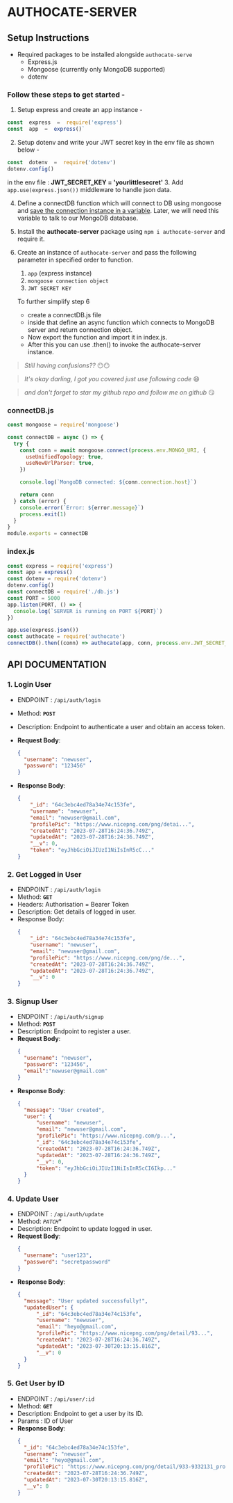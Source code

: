 # AUTHOCATE-SERVER



## Setup Instructions 

 - Required packages to be installed alongside `authocate-serve`
	 - Express.js
	 - Mongoose (currently only MongoDB supported)
	 - dotenv
### Follow these steps to get started -
1. Setup express and create an app instance -
 
```js
const  express  =  require('express') 
const  app  =  express()`
```

2. Setup dotenv and write your JWT secret key in the env file as shown below -
```js
const  dotenv  =  require('dotenv')
dotenv.config()
```
in the env file : **JWT_SECRET_KEY  =  'yourlittlesecret'**
3. Add `app.use(express.json())` middleware to handle json data.

4. Define a connectDB function which will connect to DB using mongoose and <u>save the connection instance in a variable</u>. Later, we will need this variable to talk to our MongoDB database.
5. Install the **authocate-server** package using `npm i authocate-server` and require it.
6. Create an instance of `authocate-server` and pass the following parameter in specified order to function.
	1. `app` (express instance)
	2. `mongoose connection object`
	3. `JWT SECRET KEY`

	To further simplify step 6 
	- create a connectDB.js file
	- inside that define an async function which connects to MongoDB server and return connection object. 
	- Now export the function and import it in index.js. 
	- After this you can use .then() to invoke the authocate-server instance.

>*Still having confusions??* :no_mouth::no_mouth: 

>*It's okay darling, I got you covered just use following code*  :smile:

>*and don't forget to star my github repo and follow me on github* :smirk:

### connectDB.js
```js
const mongoose = require('mongoose')

const connectDB = async () => {
  try {
    const conn = await mongoose.connect(process.env.MONGO_URI, {
      useUnifiedTopology: true,
      useNewUrlParser: true,
    })

    console.log(`MongoDB connected: ${conn.connection.host}`)

    return conn
  } catch (error) {
    console.error(`Error: ${error.message}`)
    process.exit(1)
  }
}
module.exports = connectDB

```

### index.js
```js
const express = require('express')
const app = express()
const dotenv = require('dotenv')
dotenv.config()
const connectDB = require('./db.js')
const PORT = 5000
app.listen(PORT, () => {
  console.log(`SERVER is running on PORT ${PORT}`)
})

app.use(express.json())
const authocate = require('authocate')
connectDB().then((conn) => authocate(app, conn, process.env.JWT_SECRET_KEY))
```

## API DOCUMENTATION

### 1. Login User

- ENDPOINT : `/api/auth/login`
- Method: **`POST`**
- Description: Endpoint to authenticate a user and obtain an access token.
- **Request Body**:
  ```json
  {
    "username": "newuser",
    "password": "123456"
  }
  ```
 - **Response Body**:
	 
	```json
	{
	    "_id": "64c3ebc4ed78a34e74c153fe",
	    "username": "newuser",
	    "email": "newuser@gmail.com",
	    "profilePic": "https://www.nicepng.com/png/detai...",
	    "createdAt": "2023-07-28T16:24:36.749Z",
	    "updatedAt": "2023-07-28T16:24:36.749Z",
	    "__v": 0,
	    "token": "eyJhbGciOiJIUzI1NiIsInR5cC..."
	}
	 ```


### 2. Get Logged in User

- ENDPOINT : `/api/auth/login`
- Method: **`GET`**
- Headers: Authorisation = Bearer Token
- Description: Get details of logged in user.
 - Response Body:
	```json
	{
	    "_id": "64c3ebc4ed78a34e74c153fe",
	    "username": "newuser",
	    "email": "newuser@gmail.com",
	    "profilePic": "https://www.nicepng.com/png/de...",
	    "createdAt": "2023-07-28T16:24:36.749Z",
	    "updatedAt": "2023-07-28T16:24:36.749Z",
	    "__v": 0
	}
	```
  
### 3. Signup User

- ENDPOINT : `/api/auth/signup`
- Method: **`POST`**
- Description: Endpoint to register a user.
- **Request Body**:
  ```json
  {
    "username": "newuser",
    "password": "123456",
    "email":"newuser@gmail.com"
  }
  ```
 - **Response Body**:
	  ```json
	  {
	    "message": "User created",
	    "user": {
	        "username": "newuser",
	        "email": "newuser@gmail.com",
	        "profilePic": "https://www.nicepng.com/p...",
	        "_id": "64c3ebc4ed78a34e74c153fe",
	        "createdAt": "2023-07-28T16:24:36.749Z",
	        "updatedAt": "2023-07-28T16:24:36.749Z",
	        "__v": 0,
	        "token": "eyJhbGciOiJIUzI1NiIsInR5cCI6Ikp..."
	    }
	}
	  ```
	  
### 4. Update User

- ENDPOINT : `/api/auth/update`
- Method: *`PATCH`**
- Description: Endpoint to update logged in user.
- **Request Body**:
  ```json
  {
    "username": "user123",
    "password": "secretpassword"
  }
  ```
 - **Response Body**:
	  ```json
	  {
	    "message": "User updated successfully!",
	    "updatedUser": {
	        "_id": "64c3ebc4ed78a34e74c153fe",
	        "username": "newuser",
	        "email": "heyo@gmail.com",
	        "profilePic": "https://www.nicepng.com/png/detail/93...",
	        "createdAt": "2023-07-28T16:24:36.749Z",
	        "updatedAt": "2023-07-30T20:13:15.816Z",
	        "__v": 0
	    }
	}
	  ```



### 5. Get User by ID

- ENDPOINT : `/api/user/:id`
- Method: **`GET`**
- Description: Endpoint to get a user by its ID.
- Params : ID of User
 - **Response Body**:
	  ```json
	  {
	    "_id": "64c3ebc4ed78a34e74c153fe",
	    "username": "newuser",
	    "email": "heyo@gmail.com",
	    "profilePic": "https://www.nicepng.com/png/detail/933-9332131_profile-picture-default-png.png",
	    "createdAt": "2023-07-28T16:24:36.749Z",
	    "updatedAt": "2023-07-30T20:13:15.816Z",
	    "__v": 0
	}	
	  ```



